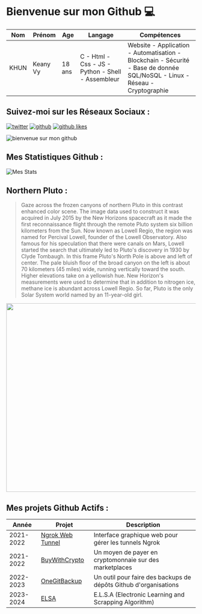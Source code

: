 # Bienvenue sur mon Github 💻
| Nom | Prénom | Age | Langage | Compétences |
|---  |---     |---  |---      |---
| KHUN | Keany Vy | 18 ans | C - Html - Css - JS - Python - Shell - Assembleur | Website - Application - Automatisation - Blockchain - Sécurité - Base de donnée SQL/NoSQL - Linux - Réseau - Cryptographie |

## Suivez-moi sur les Réseaux Sociaux :
[![twitter](https://img.shields.io/twitter/follow/thisiskeanyvy?style=social)](https://twitter.com/thisiskeanyvy)
[![github](https://img.shields.io/github/followers/thisiskeanyvy?style=social)](https://github.com/thisiskeanyvy?tab=followers)
[![github likes](https://img.shields.io/github/stars/thisiskeanyvy?style=social)](https://github.com/thisiskeanyvy)

![bienvenue sur mon github](https://thisiskeanyvy-hosting.pages.dev/banner.gif)

## Mes Statistiques Github :
![Mes Stats](https://github-readme-stats.vercel.app/api?username=thisiskeanyvy&show_icons=true&theme=radical)

## Northern Pluto :

> Gaze across the frozen canyons of northern Pluto in this contrast enhanced color scene. The image data used to construct it was acquired in July 2015 by the New Horizons spacecraft as it made the first reconnaissance flight through the remote Pluto system six billion kilometers from the Sun. Now known as Lowell Regio, the region was named for Percival Lowell, founder of the Lowell Observatory. Also famous for his speculation that there were canals on Mars, Lowell started the search that ultimately led to Pluto's discovery in 1930 by Clyde Tombaugh. In this frame Pluto's North Pole is above and left of center. The pale bluish floor of the broad canyon on the left is about 70 kilometers (45 miles) wide, running vertically toward the south. Higher elevations take on a yellowish hue. New Horizon's measurements were used to determine that in addition to nitrogen ice, methane ice is abundant across Lowell Regio. So far, Pluto is the only Solar System world named by an 11-year-old girl.

<img src='https://apod.nasa.gov/apod/image/2308/nh-northpolerotatedcontrast1024.jpg' width="800" height="500"/>

## Mes projets Github Actifs :
| Année | Projet | Description |
|---   |---     |---          |
| 2021-2022 | [Ngrok Web Tunnel](https://github.com/thisiskeanyvy/ngrok-web-manager) | Interface graphique web pour gérer les tunnels Ngrok |
| 2021-2022 | [BuyWithCrypto](https://github.com/BuyWithCrypto) | Un moyen de payer en cryptomonnaie sur des marketplaces |
| 2022-2023 | [OneGitBackup](https://github.com/BuyWithCrypto/OneGitBackup) | Un outil pour faire des backups de dépôts Github d'organisations |
| 2023-2024 | [ELSA](https://github.com/thisiskeanyvy/ELSA) | E.L.S.A (Electronic Learning and Scrapping Algorithm) |